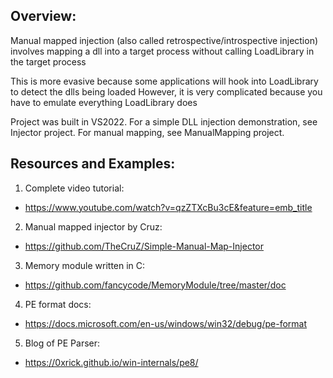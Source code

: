 
## Overview:
Manual mapped injection (also called retrospective/introspective injection)
involves mapping a dll into a target process without calling LoadLibrary in the target process

This is more evasive because some applications will hook into LoadLibrary to detect the dlls being loaded
However, it is very complicated because you have to emulate everything LoadLibrary does

Project was built in VS2022. 
For a simple DLL injection demonstration, see Injector project.
For manual mapping, see ManualMapping project.

## Resources and Examples:
1. Complete video tutorial:
* https://www.youtube.com/watch?v=qzZTXcBu3cE&feature=emb_title
2. Manual mapped injector by Cruz:
* https://github.com/TheCruZ/Simple-Manual-Map-Injector
3. Memory module written in C:
* https://github.com/fancycode/MemoryModule/tree/master/doc
4. PE format docs:
* https://docs.microsoft.com/en-us/windows/win32/debug/pe-format
5. Blog of PE Parser:
* https://0xrick.github.io/win-internals/pe8/
